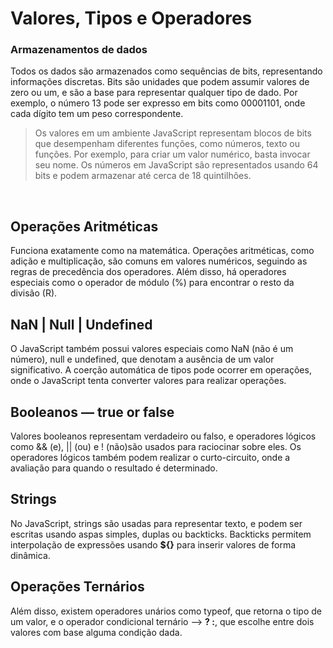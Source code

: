 # Valores, Tipos e Operadores

### Armazenamentos de dados 
Todos os dados são armazenados como sequências de bits, representando informações discretas. Bits são unidades que podem assumir valores de zero ou um, e são a base para representar qualquer tipo de dado. Por exemplo, o número 13 pode ser expresso em bits como 00001101, onde cada dígito tem um peso correspondente.

<blockquote>
Os valores em um ambiente JavaScript representam blocos de bits que desempenham diferentes funções, como números, texto ou funções. Por exemplo, para criar um valor numérico, basta invocar seu nome. Os números em JavaScript são representados usando 64 bits e podem armazenar até cerca de 18 quintilhões.
</blockquote>

<br>

## Operações Aritméticas
Funciona exatamente como na matemática. Operações aritméticas, como adição e multiplicação, são comuns em valores numéricos, seguindo as regras de precedência dos operadores. Além disso, há operadores especiais como o operador de módulo (%) para encontrar o resto da divisão (R).

## NaN | Null | Undefined
O JavaScript também possui valores especiais como NaN (não é um número), null e undefined, que denotam a ausência de um valor significativo. A coerção automática de tipos pode ocorrer em operações, onde o JavaScript tenta converter valores para realizar operações. 

## Booleanos — true or false
Valores booleanos representam verdadeiro ou falso, e operadores lógicos como && (e), || (ou) e ! (não)são usados para raciocinar sobre eles. Os operadores lógicos também podem realizar o curto-circuito, onde a avaliação para quando o resultado é determinado.

## Strings
No JavaScript, strings são usadas para representar texto, e podem ser escritas usando aspas simples, duplas ou backticks. Backticks permitem interpolação de expressões usando **${}** para inserir valores de forma dinâmica.


##  Operações Ternários
Além disso, existem operadores unários como typeof, que retorna o tipo de um valor, e o operador condicional ternário —> **? :**, que escolhe entre dois valores com base alguma condição dada.





